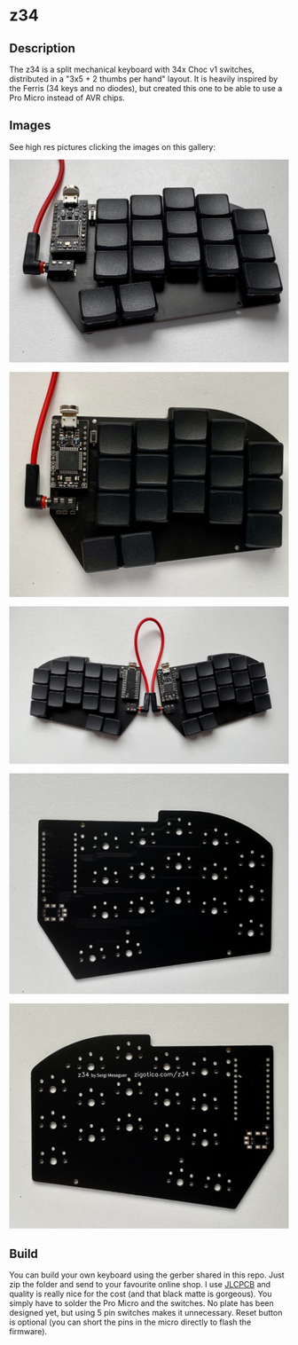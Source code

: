 # z34

## Description
The z34 is a split mechanical keyboard with 34x Choc v1 switches, distributed in a "3x5 + 2 thumbs per hand" layout. It is heavily inspired by the Ferris (34 keys and no diodes), but created this one to be able to use a Pro Micro instead of AVR chips.

## Images
See high res pictures clicking the images on this gallery:

![z34-right](./images/z34-right.jpg)

![z34-right-zenith](./images/z34-right-zenith.jpg)

![z34-both](./images/z34-both.jpg)

![z34-board](./images/z34-board.jpg)

![z34-board-back](./images/z34-board-back.jpg)


## Build
You can build your own keyboard using the gerber shared in this repo. Just zip the folder and send to your favourite online shop. I use [JLCPCB](https://jlcpcb.com/) and quality is really nice for the cost (and that black matte is gorgeous). You simply have to solder the Pro Micro and the switches. No plate has been designed yet, but using 5 pin switches makes it unnecessary. Reset button is optional (you can short the pins in the micro directly to flash the firmware).

